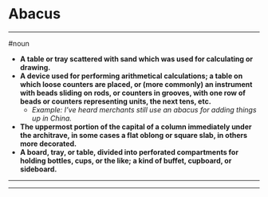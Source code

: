 # Abacus
---
#noun
- **A table or tray scattered with sand which was used for calculating or drawing.**
- **A device used for performing arithmetical calculations; a table on which loose counters are placed, or (more commonly) an instrument with beads sliding on rods, or counters in grooves, with one row of beads or counters representing units, the next tens, etc.**
	- _Example: I’ve heard merchants still use an abacus for adding things up in China._
- **The uppermost portion of the capital of a column immediately under the architrave, in some cases a flat oblong or square slab, in others more decorated.**
- **A board, tray, or table, divided into perforated compartments for holding bottles, cups, or the like; a kind of buffet, cupboard, or sideboard.**
---
---
